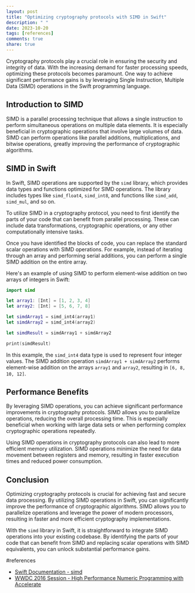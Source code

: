 ```yaml
---
layout: post
title: "Optimizing cryptography protocols with SIMD in Swift"
description: " "
date: 2023-10-20
tags: [references]
comments: true
share: true
---
```


Cryptography protocols play a crucial role in ensuring the security and integrity of data. With the increasing demand for faster processing speeds, optimizing these protocols becomes paramount. One way to achieve significant performance gains is by leveraging Single Instruction, Multiple Data (SIMD) operations in the Swift programming language.

## Introduction to SIMD

SIMD is a parallel processing technique that allows a single instruction to perform simultaneous operations on multiple data elements. It is especially beneficial in cryptographic operations that involve large volumes of data. SIMD can perform operations like parallel additions, multiplications, and bitwise operations, greatly improving the performance of cryptographic algorithms.

## SIMD in Swift

In Swift, SIMD operations are supported by the `simd` library, which provides data types and functions optimized for SIMD operations. The library includes types like `simd_float4`, `simd_int8`, and functions like `simd_add`, `simd_mul`, and so on.

To utilize SIMD in a cryptography protocol, you need to first identify the parts of your code that can benefit from parallel processing. These can include data transformations, cryptographic operations, or any other computationally intensive tasks.

Once you have identified the blocks of code, you can replace the standard scalar operations with SIMD operations. For example, instead of iterating through an array and performing serial additions, you can perform a single SIMD addition on the entire array.

Here's an example of using SIMD to perform element-wise addition on two arrays of integers in Swift:

```swift
import simd

let array1: [Int] = [1, 2, 3, 4]
let array2: [Int] = [5, 6, 7, 8]

let simdArray1 = simd_int4(array1)
let simdArray2 = simd_int4(array2)

let simdResult = simdArray1 + simdArray2

print(simdResult)
```

In this example, the `simd_int4` data type is used to represent four integer values. The SIMD addition operation `simdArray1 + simdArray2` performs element-wise addition on the arrays `array1` and `array2`, resulting in `[6, 8, 10, 12]`.

## Performance Benefits

By leveraging SIMD operations, you can achieve significant performance improvements in cryptography protocols. SIMD allows you to parallelize operations, reducing the overall processing time. This is especially beneficial when working with large data sets or when performing complex cryptographic operations repeatedly.

Using SIMD operations in cryptography protocols can also lead to more efficient memory utilization. SIMD operations minimize the need for data movement between registers and memory, resulting in faster execution times and reduced power consumption.

## Conclusion

Optimizing cryptography protocols is crucial for achieving fast and secure data processing. By utilizing SIMD operations in Swift, you can significantly improve the performance of cryptographic algorithms. SIMD allows you to parallelize operations and leverage the power of modern processors, resulting in faster and more efficient cryptography implementations.

With the `simd` library in Swift, it is straightforward to integrate SIMD operations into your existing codebase. By identifying the parts of your code that can benefit from SIMD and replacing scalar operations with SIMD equivalents, you can unlock substantial performance gains.

#references
- [Swift Documentation - simd](https://developer.apple.com/documentation/simd)
- [WWDC 2016 Session - High Performance Numeric Programming with Accelerate](https://developer.apple.com/videos/play/wwdc2016/712/)